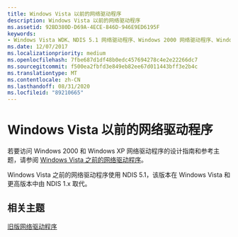 ```yaml
---
title: Windows Vista 以前的网络驱动程序
description: Windows Vista 以前的网络驱动程序
ms.assetid: 92BD380D-D69A-4ECE-846D-946E9ED6195F
keywords:
- Windows Vista WDK、NDIS 5.1 网络驱动程序、Windows 2000 网络驱动程序、Windows XP 网络驱动程序之前的网络驱动程序
ms.date: 12/07/2017
ms.localizationpriority: medium
ms.openlocfilehash: 7fbe687d1df48b0edc457694278c4e2e22266dc7
ms.sourcegitcommit: f500ea2fbfd3e849eb82ee67d011443bff3e2b4c
ms.translationtype: MT
ms.contentlocale: zh-CN
ms.lasthandoff: 08/31/2020
ms.locfileid: "89210665"
---
```

# <a name="network-drivers-prior-to-windows-vista"></a>Windows Vista 以前的网络驱动程序

若要访问 Windows 2000 和 Windows XP 网络驱动程序的设计指南和参考主题，请参阅 [Windows Vista 之前的网络驱动程序](/previous-versions/windows/hardware/network/ff562407(v=vs.85))。 

Windows Vista 之前的网络驱动程序使用 NDIS 5.1，该版本在 Windows Vista 和更高版本中由 NDIS 1.x 取代。

## <a name="related-topics"></a>相关主题

[旧版网络驱动程序](previous-versions-of-network-drivers.md)